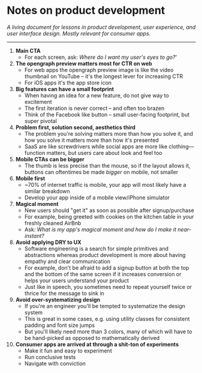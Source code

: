 # Notes on product development

*A living document for lessons in product development, user experience, and user interface design. Mostly relevant for consumer apps.*

---

1. **Main CTA**
    * For each screen, ask: *Where do I want my user's eyes to go?*'
2. **The opengraph preview matters most for CTR on web**
    * For web apps the opengraph preview image is like the video thumbnail on YouTube – it's the longest lever for increasing CTR
    * For iOS apps it's the app store icon
3. **Big features can have a small footprint**
    * When having an idea for a new feature, do not give way to excitement
    * The first iteration is never correct – and often too brazen
    * Think of the Facebook like button – small user-facing footprint, but super pivotal
4. **Problem first, solution second, aesthetics third**
    * The problem you're solving matters more than how you solve it, and how you solve it matters more than how it's presented
    * SaaS are like screwdrivers while social apps are more like clothing—function matters, but users care about look and feel too
5. **Mobile CTAs can be bigger**
    * The thumb is less precise than the mouse, so if the layout allows it, buttons can oftentimes be made *bigger* on mobile, not smaller
6. **Mobile first**
    * ~70% of internet traffic is mobile, your app will most likely have a similar breakdown
    * Develop your app inside of a mobile view/iPhone simulator
7. **Magical moment**
    * New users should "get it" as soon as possible after signup/purchase
    * For example, being greeted with cookies on the kitchen table in your freshly cleaned AirBnb
    * Ask: *What is my app's magical moment and how do I make it near-instant?*
8. **Avoid applying DRY to UX**
    * Software engineering is a search for simple primitives and abstractions whereas product development is more about having empathy and clear communication
    * For example, don't be afraid to add a signup button at both the top and the bottom of the same screen if it increases conversion or helps your users understand your product
    * Just like in speech, you sometimes need to repeat yourself twice or thrice for the message to sink in
9. **Avoid over-systematizing design**
    * If you're an engineer you'll be tempted to systematize the design system
    * This is great in some cases, e.g. using utility classes for consistent padding and font size jumps
    * But you'll likely need more than 3 colors, many of which will have to be hand-picked as opposed to mathematically derived
10. **Consumer apps are arrived at through a shit-ton of experiments**
    * Make it fun and easy to experiment
    * Run conclusive tests
    * Navigate with conviction
